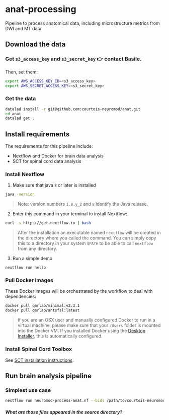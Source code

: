 # anat-processing
Pipeline to process anatomical data, including microstructure metrics from DWI and MT data

## Download the data

### Get `s3_access_key` and `s3_secret_key` 👉 contact Basile.
Then, set them:
```bash
export AWS_ACCESS_KEY_ID=<s3_access_key>
export AWS_SECRET_ACCESS_KEY=<s3_secret_key>
```

### Get the data
```bash
datalad install -r git@github.com:courtois-neuromod/anat.git
cd anat
datalad get .
```

## Install requirements

The requirements for this pipeline include:
- Nextflow and Docker for brain data analysis
- SCT for spinal cord data analysis

### Install Nextflow
1. Make sure that java `8` or later is installed
```bash
java -version
```
> Note: version numbers `1.8.y_z` and `8` identify the Java release.

2. Enter this command in your terminal to install Nextflow:
```bash
curl -s https://get.nextflow.io | bash
```
> After the installation an executable named `nextflow` will be created in the directory where you called the command. You can simply copy this to a directory in your system `$PATH` to be able to call `nextflow` from any directory. 

3. Run a simple demo 
```
nextflow run hello
```

### Pull Docker images
These Docker images will be orchestrated by the workflow to deal with dependencies:

```bash
docker pull qmrlab/minimal:v2.3.1
docker pull qmrlab/antsfsl:latest
```

> If you are an OSX user and manually configured Docker to run in a virtual machine, please make sure that your `/Users` folder is mounted into the Docker VM. If you installed Docker using the [Desktop Installer](https://docs.docker.com/docker-for-mac/install/), this is automatically configured. 

### Install Spinal Cord Toolbox

See [SCT installation instructions](https://spinalcordtoolbox.com/en/latest/user_section/installation.html). 


## Run brain analysis pipeline

### Simplest use case

```bash
nextflow run neuromod-process-anat.nf --bids /path/to/courtois-neuromod/directory -with-report report.html
```

##### What are those files appeared in the source directory? 
